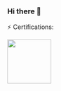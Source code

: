 ### Hi there 👋


⚡ Certifications:
<div>
  <img src="https://images.credly.com/images/2030e43f-8003-4d4b-9630-847add403c87/image.png" width="100px" height="100px">
</div>
<!--
**AndreiVod/AndreiVod** is a ✨ _special_ ✨ repository because its `README.md` (this file) appears on your GitHub profile.

Here are some ideas to get you started:

- 🔭 I’m currently working on ...
- 🌱 I’m currently learning ...
- 👯 I’m looking to collaborate on ...
- 🤔 I’m looking for help with ...
- 💬 Ask me about ...
- 📫 How to reach me: ...
- 😄 Pronouns: ...
- ⚡ Fun fact: ...
-->
